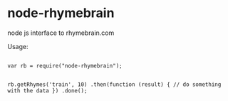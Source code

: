 node-rhymebrain
===============

node js interface to rhymebrain.com

Usage:

<code>
var rb = require("node-rhymebrain");

rb.getRhymes('train', 10)
  .then(function (result) {
    // do something with the data
  })
  .done();
</code>
